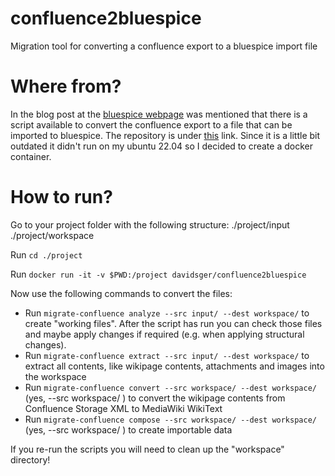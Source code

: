 # confluence2bluespice
Migration tool for converting a confluence export to a bluespice import file


# Where from?
In the blog post at the [bluespice webpage](https://bluespice.com/migration-from-confluence-to-bluespice-mediawiki/) was mentioned that there is a script available to convert the confluence export to a file that can be imported to bluespice. The repository is under [this](https://github.com/hallowelt/migrate-confluence) link. Since it is a little bit outdated it didn't run on my ubuntu 22.04 so I decided to create a docker container.

# How to run?
Go to your project folder with the following structure:
./project/input
./project/workspace

Run ```cd ./project```

Run ```docker run -it -v $PWD:/project davidsger/confluence2bluespice```

Now use the following commands to convert the files:

- Run ```migrate-confluence analyze --src input/ --dest workspace/``` to create "working files". After the script has run you can check those files and maybe apply changes if required (e.g. when applying structural changes).
- Run ```migrate-confluence extract --src input/ --dest workspace/``` to extract all contents, like wikipage contents, attachments and images into the workspace
- Run ```migrate-confluence convert --src workspace/ --dest workspace/``` (yes, --src workspace/ ) to convert the wikipage contents from Confluence Storage XML to MediaWiki WikiText
- Run ```migrate-confluence compose --src workspace/ --dest workspace/``` (yes, --src workspace/ ) to create importable data

If you re-run the scripts you will need to clean up the "workspace" directory!
